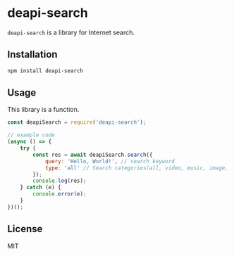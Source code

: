 # deapi-search

`deapi-search` is a library for Internet search.

## Installation

``` sh
npm install deapi-search
```


## Usage

This library is a function.

``` js
const deapiSearch = require('deapi-search');

// example code
(async () => {
    try {
        const res = await deapiSearch.search({
            query: 'Hello, World!', // search keyword
            type: 'all' // Search categories(all, video, music, image, gif, news)
        });
        console.log(res);
    } catch (e) {
        console.error(e);
    }
})();
```


## License

MIT